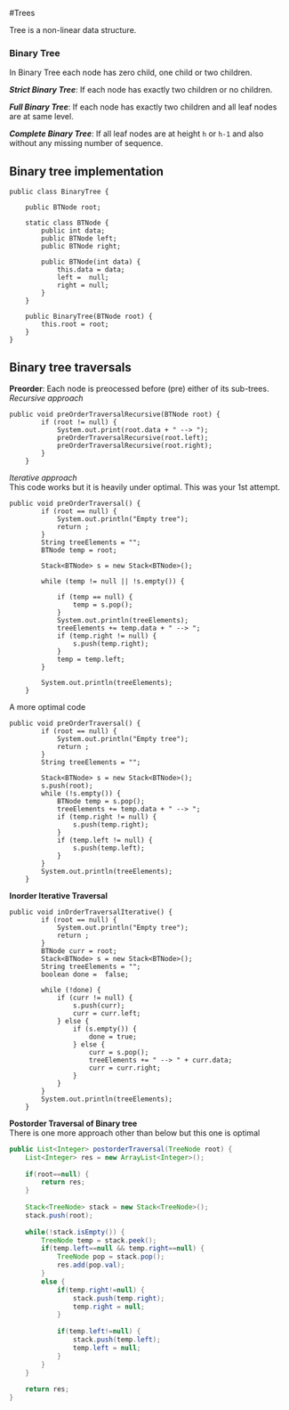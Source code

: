  
#Trees 

Tree is a non-linear data structure.

### Binary Tree
In Binary Tree each node has zero child, one child or two children.

***Strict Binary Tree***:
If each node has exactly two children or no children.

___Full Binary Tree___: 
If each node has exactly two children and all leaf nodes are at same level.	

***Complete Binary Tree***: 
If all leaf nodes are at height `h` or `h-1` and also without any missing number of sequence.  
	
	
## Binary tree implementation
```
public class BinaryTree {

	public BTNode root;

	static class BTNode {
		public int data;
		public BTNode left;
		public BTNode right;

		public BTNode(int data) {
			this.data = data;
			left =  null;
			right = null;
		}
	}

	public BinaryTree(BTNode root) {
		this.root = root;
	}
}	
```	

## Binary tree traversals
**Preorder**: Each node is preocessed before (pre) either of its sub-trees.  
_Recursive approach_
```
public void preOrderTraversalRecursive(BTNode root) {
		if (root != null) {
			System.out.print(root.data + " --> ");
			preOrderTraversalRecursive(root.left);
			preOrderTraversalRecursive(root.right);
		}
	}
```

_Iterative approach_  
This code works but it is heavily under optimal. This was your 1st attempt.
```
public void preOrderTraversal() {
		if (root == null) {
			System.out.println("Empty tree");
			return ;
		}
		String treeElements = "";
		BTNode temp = root;

		Stack<BTNode> s = new Stack<BTNode>();

		while (temp != null || !s.empty()) {

			if (temp == null) {
				temp = s.pop();
			}
			System.out.println(treeElements);
			treeElements += temp.data + " --> ";
			if (temp.right != null) {
				s.push(temp.right);
			}
			temp = temp.left;
		}

		System.out.println(treeElements);
	}
```

A more optimal code
```
public void preOrderTraversal() {
		if (root == null) {
			System.out.println("Empty tree");
			return ;
		}
		String treeElements = "";

		Stack<BTNode> s = new Stack<BTNode>();
		s.push(root);
		while (!s.empty()) {
			BTNode temp = s.pop();
			treeElements += temp.data + " --> ";
			if (temp.right != null) {
				s.push(temp.right);
			}
			if (temp.left != null) {
				s.push(temp.left);
			}
		}
		System.out.println(treeElements);
	}
```

**Inorder Iterative Traversal**
```
public void inOrderTraversalIterative() {
		if (root == null) {
			System.out.println("Empty tree");
			return ;
		}
		BTNode curr = root;
		Stack<BTNode> s = new Stack<BTNode>();
		String treeElements = "";
		boolean done =  false;

		while (!done) {
			if (curr != null) {
				s.push(curr);
				curr = curr.left;
			} else {
				if (s.empty()) {
					done = true;
				} else {
					curr = s.pop();
					treeElements += " --> " + curr.data;
					curr = curr.right;
				}
			}
		}
		System.out.println(treeElements);
	}
```

**Postorder Traversal of Binary tree**  
There is one more approach other than below but this one is optimal
```java
public List<Integer> postorderTraversal(TreeNode root) {
    List<Integer> res = new ArrayList<Integer>();
 
    if(root==null) {
        return res;
    }
 
    Stack<TreeNode> stack = new Stack<TreeNode>();
    stack.push(root);
 
    while(!stack.isEmpty()) {
        TreeNode temp = stack.peek();
        if(temp.left==null && temp.right==null) {
            TreeNode pop = stack.pop();
            res.add(pop.val);
        }
        else {
            if(temp.right!=null) {
                stack.push(temp.right);
                temp.right = null;
            }
 
            if(temp.left!=null) {
                stack.push(temp.left);
                temp.left = null;
            }
        }
    }
 
    return res;
}
```
